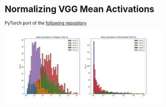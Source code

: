 # Normalizing VGG Mean Activations

PyTorch port of the [following repository](https://github.com/corleypc/vgg-normalize)

![Sample Activations](images/sample_activations.png)
